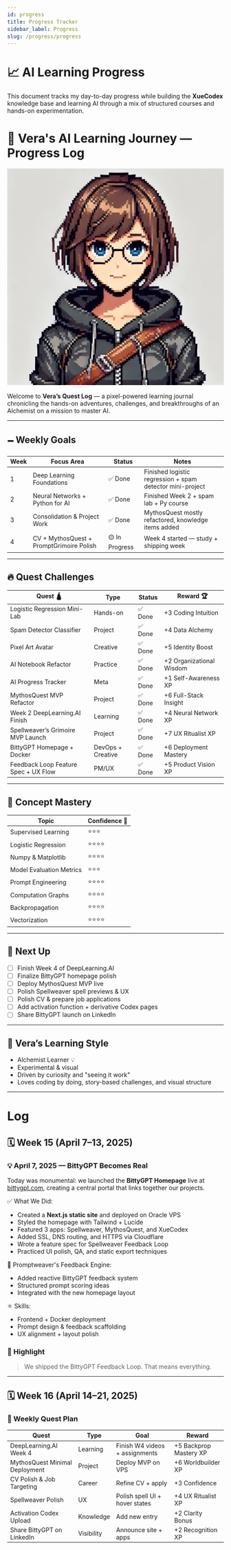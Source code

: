 ```yaml
---
id: progress
title: Progress Tracker
sidebar_label: Progress
slug: /progress/progress
---
```


# 📈 AI Learning Progress

This document tracks my day-to-day progress while building the **XueCodex** knowledge base and learning AI through a mix of structured courses and hands-on experimentation.

# 🌟 Vera's AI Learning Journey — Progress Log

![Vera's AI Learning Journey – Progress Log](/img/Vera_AI_Profile_Card.png)

Welcome to **Vera’s Quest Log** — a pixel-powered learning journal chronicling the hands-on adventures, challenges, and breakthroughs of an Alchemist on a mission to master AI.

---

## 🗕️ Weekly Goals

| Week | Focus Area | Status | Notes |
| --- | --- | --- | --- |
| 1 | Deep Learning Foundations | ✅ Done | Finished logistic regression + spam detector mini-project |
| 2 | Neural Networks + Python for AI | ✅ Done | Finished Week 2 + spam lab + Py course |
| 3 | Consolidation & Project Work | ✅ Done | MythosQuest mostly refactored, knowledge items added |
| 4 | CV + MythosQuest + PromptGrimoire Polish | 🟡 In Progress | Week 4 started — study + shipping week |

---

## 🔥 Quest Challenges

| Quest 🛕 | Type | Status | Reward 🏆 |
| --- | --- | --- | --- |
| Logistic Regression Mini-Lab | Hands-on | ✅ Done | +3 Coding Intuition |
| Spam Detector Classifier | Project | ✅ Done | +4 Data Alchemy |
| Pixel Art Avatar | Creative | ✅ Done | +5 Identity Boost |
| AI Notebook Refactor | Practice | ✅ Done | +2 Organizational Wisdom |
| AI Progress Tracker | Meta | ✅ Done | +1 Self-Awareness XP |
| MythosQuest MVP Refactor | Project | ✅ Done | +6 Full-Stack Insight |
| Week 2 DeepLearning.AI Finish | Learning | ✅ Done | +4 Neural Network XP |
| Spellweaver’s Grimoire MVP Launch | Project | ✅ Done | +7 UX Ritualist XP |
| BittyGPT Homepage + Docker | DevOps + Creative | ✅ Done | +6 Deployment Mastery |
| Feedback Loop Feature Spec + UX Flow | PM/UX | ✅ Done | +5 Product Vision XP |

---

## 🧠 Concept Mastery

| Topic | Confidence 🌟 |
| --- | --- |
| Supervised Learning | ⭐⭐⭐ |
| Logistic Regression | ⭐⭐⭐⭐ |
| Numpy & Matplotlib | ⭐⭐⭐⭐ |
| Model Evaluation Metrics | ⭐⭐⭐ |
| Prompt Engineering | ⭐⭐⭐⭐ |
| Computation Graphs | ⭐⭐⭐⭐ |
| Backpropagation | ⭐⭐⭐⭐ |
| Vectorization | ⭐⭐⭐⭐ |

---

## 🚀 Next Up

- [ ] Finish Week 4 of DeepLearning.AI
- [ ] Finalize BittyGPT homepage polish
- [ ] Deploy MythosQuest MVP live
- [ ] Polish Spellweaver spell previews & UX
- [ ] Polish CV & prepare job applications
- [ ] Add activation function + derivative Codex pages
- [ ] Share BittyGPT launch on LinkedIn

---

## 🧙 Vera’s Learning Style

- Alchemist Learner 💡
- Experimental & visual
- Driven by curiosity and "seeing it work"
- Loves coding by doing, story-based challenges, and visual structure

---

# Log

## 🗓️ Week 15 (April 7–13, 2025)

### 💡 April 7, 2025 — **BittyGPT Becomes Real**

Today was monumental: we launched the **BittyGPT Homepage** live at [bittygpt.com](https://bittygpt.com), creating a central portal that links together our projects.

✅ What We Did:
- Created a **Next.js static site** and deployed on Oracle VPS
- Styled the homepage with Tailwind + Lucide
- Featured 3 apps: Spellweaver, MythosQuest, and XueCodex
- Added SSL, DNS routing, and HTTPS via Cloudflare
- Wrote a feature spec for Spellweaver Feedback Loop
- Practiced UI polish, QA, and static export techniques

🔧 Promptweaver's Feedback Engine:
- Added reactive BittyGPT feedback system
- Structured prompt scoring ideas
- Integrated with the new homepage layout

⚛️ Skills:
- Frontend + Docker deployment
- Prompt design & feedback scaffolding
- UX alignment + layout polish

### 🌟 Highlight
> We shipped the BittyGPT Feedback Loop. That means everything.

---

## 🗓️ Week 16 (April 14–21, 2025)

### 🎯 Weekly Quest Plan

| Quest | Type | Goal | Reward |
| --- | --- | --- | --- |
| DeepLearning.AI Week 4 | Learning | Finish W4 videos + assignments | +5 Backprop Mastery XP |
| MythosQuest Minimal Deployment | Project | Deploy MVP on VPS | +6 Worldbuilder XP |
| CV Polish & Job Targeting | Career | Refine CV + apply | +3 Confidence |
| Spellweaver Polish | UX | Polish spell UI + hover states | +4 UX Ritualist XP |
| Activation Codex Upload | Knowledge | Add new entry | +2 Clarity Bonus |
| Share BittyGPT on LinkedIn | Visibility | Announce site + apps | +2 Recognition XP |

